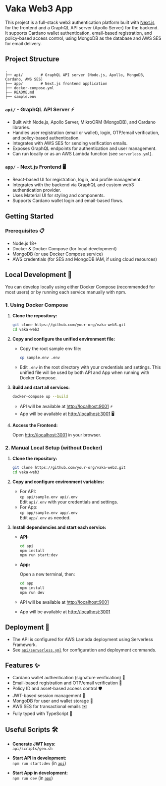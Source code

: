 # Vaka Web3 App

This project is a full-stack web3 authentication platform built with [Next.js](https://nextjs.org/) for the frontend and a GraphQL API server (Apollo Server) for the backend. It supports Cardano wallet authentication, email-based registration, and policy-based access control, using MongoDB as the database and AWS SES for email delivery.

## Project Structure

```
.
├── api/        # GraphQL API server (Node.js, Apollo, MongoDB, Cardano, AWS SES)
├── app/        # Next.js frontend application
├── docker-compose.yml
├── README.md
├── sample.env
```

### `api/` - GraphQL API Server ⚡

- Built with Node.js, Apollo Server, MikroORM (MongoDB), and Cardano libraries.
- Handles user registration (email or wallet), login, OTP/email verification, and policy-based authentication.
- Integrates with AWS SES for sending verification emails.
- Exposes GraphQL endpoints for authentication and user management.
- Can run locally or as an AWS Lambda function (see `serverless.yml`).

### `app/` - Next.js Frontend 🖥️

- React-based UI for registration, login, and profile management.
- Integrates with the backend via GraphQL and custom web3 authentication provider.
- Uses Material UI for styling and components.
- Supports Cardano wallet login and email-based flows.

## Getting Started

### Prerequisites 📋

- Node.js 18+
- Docker & Docker Compose (for local development)
- MongoDB (or use Docker Compose service)
- AWS credentials (for SES and MongoDB IAM, if using cloud resources)

## Local Development 🐳

You can develop locally using either Docker Compose (recommended for most users) or by running each service manually with npm.

### 1. Using Docker Compose

1. **Clone the repository:**

   ```sh
   git clone https://github.com/your-org/vaka-web3.git
   cd vaka-web3
   ```

2. **Copy and configure the unified environment file:**

   - Copy the root sample env file:
     ```sh
     cp sample.env .env
     ```
   - Edit `.env` in the root directory with your credentials and settings. This unified file will be used by both API and App when running with Docker Compose.

3. **Build and start all services:**

   ```sh
   docker-compose up --build
   ```

   - API will be available at [http://localhost:9001](http://localhost:9001) ⚡
   - App will be available at [http://localhost:3001](http://localhost:3001) 🖥️

4. **Access the Frontend:**

   Open [http://localhost:3001](http://localhost:3001) in your browser.

### 2. Manual Local Setup (without Docker)

1. **Clone the repository:**

   ```sh
   git clone https://github.com/your-org/vaka-web3.git
   cd vaka-web3
   ```

2. **Copy and configure environment variables:**

   - For API:  
     `cp api/sample.env api/.env`  
     Edit `api/.env` with your credentials and settings.
   - For App:  
     `cp app/sample.env app/.env`  
     Edit `app/.env` as needed.

3. **Install dependencies and start each service:**

   - **API:**

     ```sh
     cd api
     npm install
     npm run start:dev
     ```

   - **App:**

     Open a new terminal, then:

     ```sh
     cd app
     npm install
     npm run dev
     ```

   - API will be available at [http://localhost:9001](http://localhost:9001)
   - App will be available at [http://localhost:3001](http://localhost:3001)

## Deployment 🚢

- The API is configured for AWS Lambda deployment using Serverless Framework.
- See [`api/serverless.yml`](api/serverless.yml) for configuration and deployment commands.

## Features ✨

- Cardano wallet authentication (signature verification) 🔑
- Email-based registration and OTP/email verification 📧
- Policy ID and asset-based access control 🛡️
- JWT-based session management 🪪
- MongoDB for user and wallet storage 🍃
- AWS SES for transactional emails ✉️
- Fully typed with TypeScript 📝

## Useful Scripts 🛠️

- **Generate JWT keys:**  
  `api/scripts/gen.sh`

- **Start API in development:**  
  `npm run start:dev` (in [`api`](api))

- **Start App in development:**  
  `npm run dev` (in [`app`](app))

